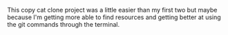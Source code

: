 This copy cat clone project was a little easier than my first two but maybe because I'm getting more able to find resources and getting better at using the git commands through the terminal.
